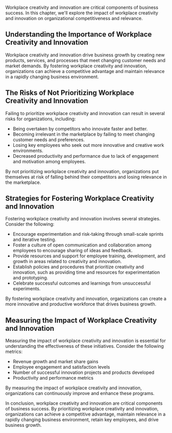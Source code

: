 
Workplace creativity and innovation are critical components of business success. In this chapter, we'll explore the impact of workplace creativity and innovation on organizational competitiveness and relevance.

Understanding the Importance of Workplace Creativity and Innovation
-------------------------------------------------------------------

Workplace creativity and innovation drive business growth by creating new products, services, and processes that meet changing customer needs and market demands. By fostering workplace creativity and innovation, organizations can achieve a competitive advantage and maintain relevance in a rapidly changing business environment.

The Risks of Not Prioritizing Workplace Creativity and Innovation
-----------------------------------------------------------------

Failing to prioritize workplace creativity and innovation can result in several risks for organizations, including:

* Being overtaken by competitors who innovate faster and better.
* Becoming irrelevant in the marketplace by failing to meet changing customer needs and preferences.
* Losing key employees who seek out more innovative and creative work environments.
* Decreased productivity and performance due to lack of engagement and motivation among employees.

By not prioritizing workplace creativity and innovation, organizations put themselves at risk of falling behind their competitors and losing relevance in the marketplace.

Strategies for Fostering Workplace Creativity and Innovation
------------------------------------------------------------

Fostering workplace creativity and innovation involves several strategies. Consider the following:

* Encourage experimentation and risk-taking through small-scale sprints and iterative testing.
* Foster a culture of open communication and collaboration among employees to encourage sharing of ideas and feedback.
* Provide resources and support for employee training, development, and growth in areas related to creativity and innovation.
* Establish policies and procedures that prioritize creativity and innovation, such as providing time and resources for experimentation and prototyping.
* Celebrate successful outcomes and learnings from unsuccessful experiments.

By fostering workplace creativity and innovation, organizations can create a more innovative and productive workforce that drives business growth.

Measuring the Impact of Workplace Creativity and Innovation
-----------------------------------------------------------

Measuring the impact of workplace creativity and innovation is essential for understanding the effectiveness of these initiatives. Consider the following metrics:

* Revenue growth and market share gains
* Employee engagement and satisfaction levels
* Number of successful innovation projects and products developed
* Productivity and performance metrics

By measuring the impact of workplace creativity and innovation, organizations can continuously improve and enhance these programs.

In conclusion, workplace creativity and innovation are critical components of business success. By prioritizing workplace creativity and innovation, organizations can achieve a competitive advantage, maintain relevance in a rapidly changing business environment, retain key employees, and drive business growth.
